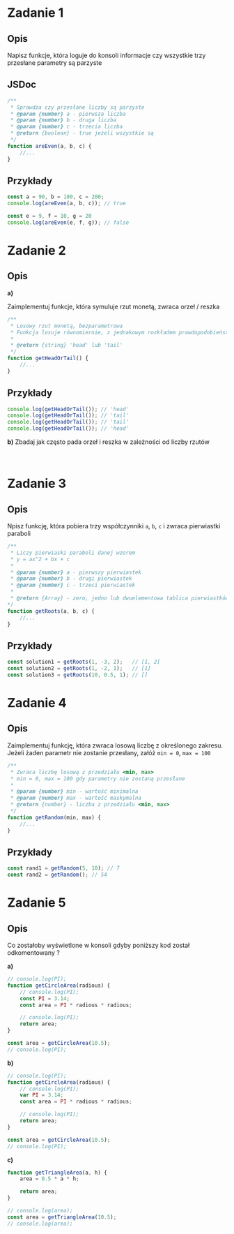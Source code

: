 # Zadanie 1
## Opis
Napisz funkcje, która loguje do konsoli informacje czy wszystkie trzy przesłane parametry są parzyste

## JSDoc
```javascript
/**
 * Sprawdza czy przesłane liczby są parzyste
 * @param {number} a - pierwsza liczba
 * @param {number} b - druga liczba
 * @param {number} c - trzecia liczba
 * @return {boolean} - true jeżeli wszystkie są
 */
function areEven(a, b, c) {
    //...
}
```

## Przykłady
```javascript
const a = 90, b = 100, c = 200;
console.log(areEven(a, b, c)); // true

const e = 9, f = 10, g = 20
console.log(areEven(e, f, g)); // false
```

# Zadanie 2
## Opis

**a)**

Zaimplementuj funkcje, która symuluje rzut monetą, zwraca orzeł / reszka

```javascript
/**
 * Losowy rzut monetą, bezparametrowa
 * Funkcja losuje równomiernie, z jednakowym rozkładem prawdopodobieństwa
 * 
 * @return {string} 'head' lub 'tail'
 */
function getHeadOrTail() {
    //...
}
```

## Przykłady
```javascript
console.log(getHeadOrTail()); // 'head'
console.log(getHeadOrTail()); // 'tail'
console.log(getHeadOrTail()); // 'tail'
console.log(getHeadOrTail()); // 'head'
```

**b)**
Zbadaj jak często pada orzeł i reszka w zależności od liczby rzutów

<br>


# Zadanie 3
## Opis
Npisz funkcję, która pobiera trzy współczynniki `a`, `b`, `c` i zwraca pierwiastki paraboli
```javascript
/**
 * Liczy pierwiaski paraboli danej wzorem
 * y = ax^2 + bx + c
 * 
 * @param {number} a - pierwszy pierwiastek
 * @param {number} b - drugi pierwiastek
 * @param {number} c - trzeci pierwiastek
 * 
 * @return {Array} - zero, jedno lub dwuelementowa tablica pierwiastków 
*/
function getRoots(a, b, c) {
    //...
}
```

## Przykłady
```javascript
const solution1 = getRoots(1, -3, 2);   // [1, 2]
const solution2 = getRoots(1, -2, 1);   // [1]
const solution3 = getRoots(10, 0.5, 1); // []
```

# Zadanie 4
## Opis
Zaimplementuj funkcję, która zwraca losową liczbę z określonego zakresu. Jeżeli żaden parametr nie zostanie przesłany, załóż `min = 0`, `max = 100`

```javascript
/**
 * Zwraca liczbę losową z przedziału <min, max>
 * min = 0, max = 100 gdy parametry nie zostaną przesłane
 * 
 * @param {number} min - wartość minimalna
 * @param {number} max - wartość maskymalna
 * @return {number} - liczba z przedziału <min, max>
 */
function getRandom(min, max) {
    //...
}
```

## Przykłady

```javascript
const rand1 = getRandom(5, 10); // 7
const rand2 = getRandom(); // 54
```

# Zadanie 5
## Opis
Co zostałoby wyświetlone w konsoli gdyby poniższy kod został odkomentowany ?

**a)**
```javascript
// console.log(PI);
function getCircleArea(radious) {
    // console.log(PI);
    const PI = 3.14;
    const area = PI * radious * radious;

    // console.log(PI);
    return area;
}

const area = getCircleArea(10.5);
// console.log(PI);

```
**b)**
```javascript
// console.log(PI);
function getCircleArea(radious) {
    // console.log(PI);
    var PI = 3.14;
    const area = PI * radious * radious;

    // console.log(PI);
    return area;
}

const area = getCircleArea(10.5);
// console.log(PI);
```
**c)**
```javascript
function getTriangleArea(a, h) {
    area = 0.5 * a * h;

    return area;
}

// console.log(area);
const area = getTriangleArea(10.5);
// console.log(area);
```
